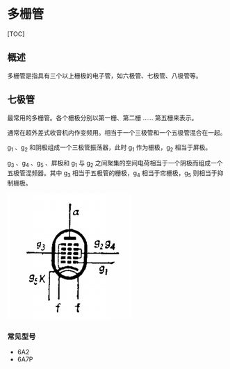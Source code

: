 # 多栅管

[TOC]

## 概述

多栅管是指具有三个以上栅极的电子管，如六极管、七极管、八极管等。

## 七极管

最常用的多栅管。各个栅极分别以第一栅、第二栅 ...... 第五栅来表示。

通常在超外差式收音机内作变频用。相当于一个三极管和一个五极管混合在一起。

g<sub>1</sub> 、g<sub>2</sub> 和阴极组成一个三极管振荡器，此时 g<sub>1</sub> 作为栅极，g<sub>2</sub> 相当于屏极。

g<sub>3</sub> 、g<sub>4</sub> 、g<sub>5</sub> 、屏极和 g<sub>1</sub> 与 g<sub>2</sub> 之间聚集的空间电荷相当于一个阴极而组成一个五极管混频器。其中 g<sub>3</sub> 相当于五极管的栅极，g<sub>4</sub> 相当于帘栅极，g<sub>5</sub> 则相当于抑制栅极。

 ![](../../Images/七极管.png)



### 常见型号

* 6A2
* 6A7P
